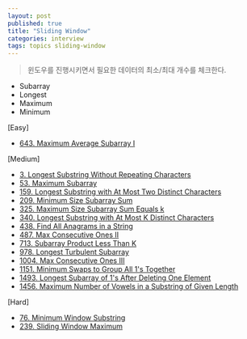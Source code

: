 ```yaml
---
layout: post
published: true
title: "Sliding Window"
categories: interview
tags: topics sliding-window
---
```


> 윈도우를 진행시키면서 필요한 데이터의 최소/최대 개수를 체크한다.

- Subarray
- Longest
- Maximum
- Minimum

[Easy]
- [643. Maximum Average Subarray I](/interview/2023/05/17/maximum-average-subarray-i)

[Medium]
- [3. Longest Substring Without Repeating Characters](/interview/2023/02/21/longest-substring-without-repeating-characters/)
- [53. Maximum Subarray](/interview/2023/05/21/maximum-subarray/)
- [159. Longest Substring with At Most Two Distinct Characters](/interview/2023/05/29/longest-substring-with-at-most-two-distinct-characters/)
- [209. Minimum Size Subarray Sum](/interview/2023/06/02/minimum-size-subarray-sum/)
- [325. Maximum Size Subarray Sum Equals k](/interview/2023/05/21/maximum-size-subarray-sum-equals-k/)
- [340. Longest Substring with At Most K Distinct Characters](/interview/2023/05/29/longest-substring-with-at-most-k-distinct-characters/)
- [438. Find All Anagrams in a String](/interview/2023/07/08/find-all-anagrams-in-a-string/)
- [487. Max Consecutive Ones II](/interview/2023/06/23//max-consecutive-ones-ii/)
- [713. Subarray Product Less Than K](/interview/2023/07/09/subarray-product-less-than-k/)
- [978. Longest Turbulent Subarray](/interview/2023/05/21/longest-turbulent-subarray/)
- [1004. Max Consecutive Ones III](/interview/2023/05/21/max-consecutive-ones-iii/)
- [1151. Minimum Swaps to Group All 1's Together](/interview/2023/05/08/minimum-swaps-to-group-all-1s-together/)
- [1493. Longest Subarray of 1's After Deleting One Element](/interview/2023/05/31/longest-subarray-of-1s-after-deleting-one-element/)
- [1456. Maximum Number of Vowels in a Substring of Given Length](/interview/2023/06/05/maximum-number-of-vowels-in-a-substring-of-given-length/)

[Hard]
- [76. Minimum Window Substring](/interview/2023/04/07/minimum-window-substring/)
- [239. Sliding Window Maximum](/interview/2023/05/21/sliding-window-maximum/)